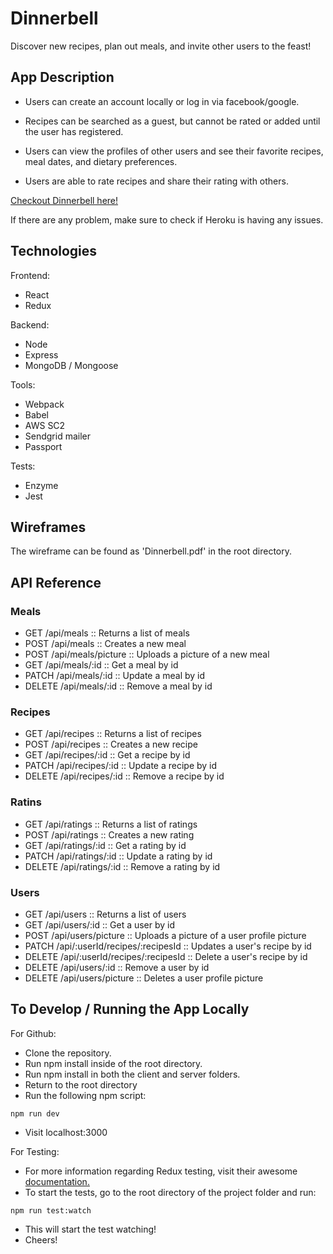 # Dinnerbell

Discover new recipes, plan out meals, and invite other users to the feast! 

## App Description

* Users can create an account locally or log in via facebook/google. 

* Recipes can be searched as a guest, but cannot be rated or added until the user has registered. 

* Users can view the profiles of other users and see their favorite recipes, meal dates, and dietary preferences. 

* Users are able to rate recipes and share their rating with others.

[Checkout Dinnerbell here!](https://dinnerbell.herokuapp.com/)

If there are any problem, make sure to check if Heroku is having any issues.

## Technologies

Frontend:
* React
* Redux

Backend:
* Node
* Express
* MongoDB / Mongoose

Tools:
* Webpack
* Babel
* AWS SC2
* Sendgrid mailer
* Passport

Tests:
* Enzyme
* Jest

## Wireframes

The wireframe can be found as 'Dinnerbell.pdf' in the root directory.


## API Reference

### Meals
* GET /api/meals :: Returns a list of meals
* POST /api/meals :: Creates a new meal
* POST /api/meals/picture :: Uploads a picture of a new meal
* GET /api/meals/:id :: Get a meal by id
* PATCH /api/meals/:id :: Update a meal by id
* DELETE /api/meals/:id :: Remove a meal by id

### Recipes
* GET /api/recipes :: Returns a list of recipes
* POST /api/recipes :: Creates a new recipe
* GET /api/recipes/:id :: Get a recipe by id
* PATCH /api/recipes/:id :: Update a recipe by id
* DELETE /api/recipes/:id :: Remove a recipe by id

### Ratins
* GET /api/ratings :: Returns a list of ratings
* POST /api/ratings :: Creates a new rating
* GET /api/ratings/:id :: Get a rating by id
* PATCH /api/ratings/:id :: Update a rating by id
* DELETE /api/ratings/:id :: Remove a rating by id

### Users
* GET /api/users :: Returns a list of users
* GET /api/users/:id :: Get a user by id
* POST /api/users/picture :: Uploads a picture of a user profile picture
* PATCH /api/:userId/recipes/:recipesId :: Updates a user's recipe by id
* DELETE /api/:userId/recipes/:recipesId :: Delete a user's recipe by id
* DELETE /api/users/:id :: Remove a user by id
* DELETE /api/users/picture :: Deletes a user profile picture


## To Develop / Running the App Locally

For Github:

* Clone the repository.
* Run npm install inside of the root directory.
* Run npm install in both the client and server folders.
* Return to the root directory
* Run the following npm script:
```
npm run dev
```
* Visit localhost:3000 

For Testing:
* For more information regarding Redux testing, visit their awesome [documentation.](http://redux.js.org/docs/recipes/WritingTests.html)
* To start the tests, go to the root directory of the project folder and run:
```
npm run test:watch
```
* This will start the test watching!
* Cheers!